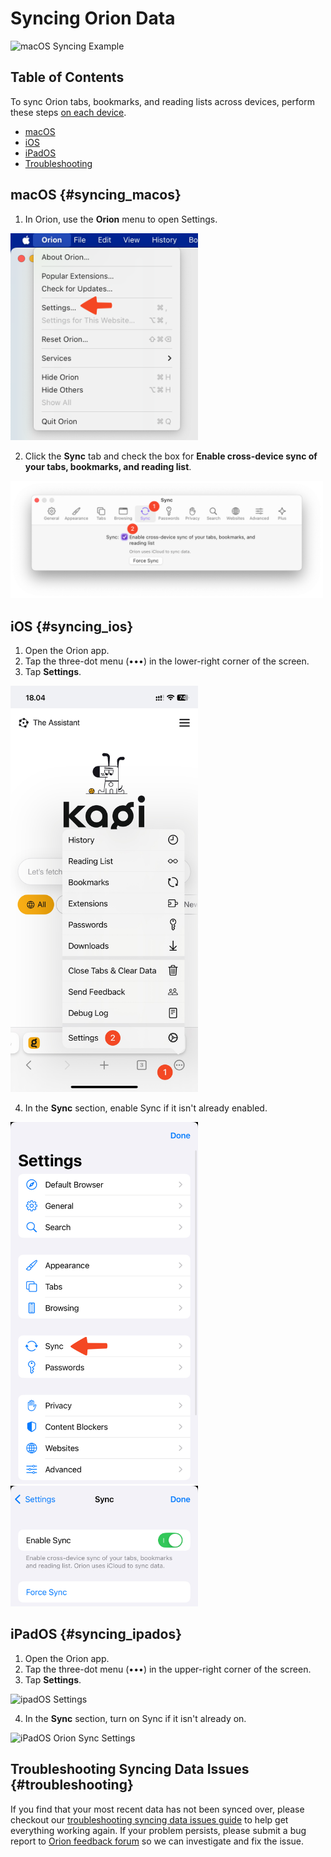 # Syncing Orion Data

<img src="./media/macos_sync_example.png" width="300" alt="macOS Syncing Example"><br />

## Table of Contents

To sync Orion tabs, bookmarks, and reading lists across devices, perform these steps <u>on each device</u>.

- [macOS](#syncing_macos)
- [iOS](#syncing_ios)
- [iPadOS](#syncing_ipados)
- [Troubleshooting](#troubleshooting)

<a name="syncing_macos"></a>
## macOS  {#syncing_macos}

1. In Orion, use the **Orion** menu to open Settings.

<img src="./media/macos_orion_settings_menu.png" width="300" alt="Open Orion Settings"><br />

2. Click the **Sync** tab and check the box for **Enable cross-device sync of your tabs, bookmarks, and reading list**.

<img src="./media/macos_orion_sync_tab.png" width="500" alt="Orion Sync Tab"><br />

<a name="syncing_ios"></a>
## iOS  {#syncing_ios}

1. Open the Orion app.
2. Tap the three-dot menu (•••) in the lower-right corner of the screen.
3. Tap **Settings**.

<img src="./../getting-started/media/ios_settings.png" width="300" alt="iOS iCloud Settings"><br />

4. In the **Sync** section, enable Sync if it isn't already enabled.

<img src="./media/ios_sync_settings1.png" width="300" alt="iOS iCloud Settings"><br />
<img src="./media/ios_sync_settings2.jpeg" width="300" alt="iOS iCloud Settings"><br />

<a name="syncing_ipados"></a>
## iPadOS {#syncing_ipados}

1. Open the Orion app.
2. Tap the three-dot menu (•••) in the upper-right corner of the screen.
3. Tap **Settings**.

<img src="./media/ipados_settings.png" width="200" alt="ipadOS Settings"><br />

4. In the **Sync** section, turn on Sync if it isn't already on.

<img src="./media/ipados_sync_settings.png" width="500" alt="iPadOS Orion Sync Settings"><br />


<a name="troubleshooting"></a>
## Troubleshooting Syncing Data Issues {#troubleshooting}

If you find that your most recent data has not been synced over, please checkout our [troubleshooting syncing data issues guide](../support-and-community/troubleshooting/troubleshooting-syncing-data-issues.md) to help get everything working again. If your problem persists, please submit a bug report to [Orion feedback forum](https://orionfeedback.org) so we can investigate and fix the issue.
